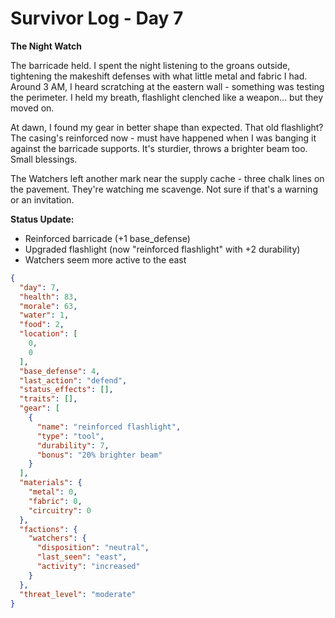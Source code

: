 # Survivor Log - Day 7  

**The Night Watch**  

The barricade held. I spent the night listening to the groans outside, tightening the makeshift defenses with what little metal and fabric I had. Around 3 AM, I heard scratching at the eastern wall - something was testing the perimeter. I held my breath, flashlight clenched like a weapon... but they moved on.  

At dawn, I found my gear in better shape than expected. That old flashlight? The casing's reinforced now - must have happened when I was banging it against the barricade supports. It's sturdier, throws a brighter beam too. Small blessings.  

The Watchers left another mark near the supply cache - three chalk lines on the pavement. They're watching me scavenge. Not sure if that's a warning or an invitation.  

**Status Update:**  
- Reinforced barricade (+1 base_defense)  
- Upgraded flashlight (now "reinforced flashlight" with +2 durability)  
- Watchers seem more active to the east  

```json
{
  "day": 7,
  "health": 83,
  "morale": 63,
  "water": 1,
  "food": 2,
  "location": [
    0,
    0
  ],
  "base_defense": 4,
  "last_action": "defend",
  "status_effects": [],
  "traits": [],
  "gear": [
    {
      "name": "reinforced flashlight",
      "type": "tool",
      "durability": 7,
      "bonus": "20% brighter beam"
    }
  ],
  "materials": {
    "metal": 0,
    "fabric": 0,
    "circuitry": 0
  },
  "factions": {
    "watchers": {
      "disposition": "neutral",
      "last_seen": "east",
      "activity": "increased"
    }
  },
  "threat_level": "moderate"
}
```